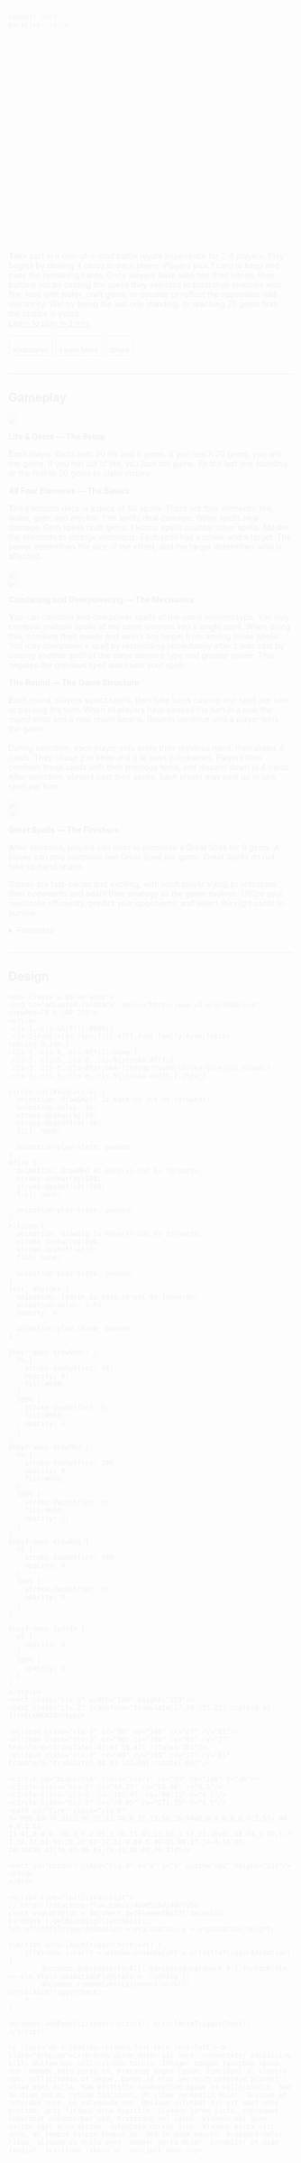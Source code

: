 ```yaml
---
layout: post
backLink: false
---
```


<!-- {:.inline-block .custom-underline-red .pt-10}
# Jekyll + Tailwind

{:.lead}
Minimal boilerplate for [Jekyll](https://jekyllrb.com/) sites and [Tailwind CSS](https://tailwindcss.com/). -->

  <!-- <script src="https://cdnjs.cloudflare.com/ajax/libs/three.js/r83/three.min.js"></script> -->

<!-- <img src="assets/img/animated cardback.svg" class="w-32"> -->



<!-- arrow to scroll to top, accent underline to show page vertical progress -->

<!-- https://developer.mozilla.org/en-US/docs/Web/CSS/transform-function/rotate3d() -->
<!-- 1150 850 430 px -->
<style type="text/css">
#box-element {
	width: 170px;
	height: 230px;
    transform-style: preserve-3d;
    -webkit-animation: rotateBox 5s infinite;
    -moz-animation: rotateBox 5s infinite;
    animation: rotateBox 5s infinite;
	/*animation-play-state: paused;*/
}

#box-element:hover {
	/*animation-duration: 10s;*/
	/*animation-play-state: paused;*/
	/*animation-play-state: running;*/
}

#box-element:hover .face {
	box-shadow: 0px 0px 24px #f7941d99;
}

@-webkit-keyframes rotateBox { 100% { -webkit-transform: rotate3d(1, 1, 0, 360deg); } }
@-moz-keyframes rotateBox { 100% { -moz-transform: rotate3d(1, 1, 0, 360deg); } }
@keyframes rotateBox { 100% { transform: rotate3d(1, 1, 0, 360deg); } }

.face {
    width: 100%;
    height: 100%;
    position: absolute;
    backface-visibility: inherit;
    border: 2px solid white;

    filter: brightness(1.5);
}

.front, .back {
	width: 170px;
	height: 230px;
}
.right, .left {
	width: 86px;
	height: 230px;
}
.top, .bottom {
	width: 170px;
	height: 86px;
}

.front {
	background: url('assets/img/box/top.png') no-repeat center;
	background-size: contain;
    /*background: rgba(90,90,90,.7);*/
    transform: translateZ(43px);
}
.back {
	background: url('assets/img/box/bottom.png') no-repeat center;
	background-size: contain;
    /*background: rgba(0,210,0,.7);*/
    transform: rotateY(180deg) translateZ(43px);
}
.right {
	background: url('assets/img/box/long-right.png') no-repeat center;
	background-size: contain;
    /*background: rgba(210,0,0,.7);*/
    transform: rotateY(90deg) translateZ(126px); /*170-43=127, 126 works better though*/
}
.left {
	background: url('assets/img/box/long-left.png') no-repeat center;
	background-size: contain;
    /*background: rgba(0,0,210,.7);*/
    transform: rotateY(-90deg) translateZ(43px);
}
.top {
	background: url('assets/img/box/short-top.png') no-repeat center;
	background-size: contain;
    /*background: rgba(210,210,0,.7);*/
    transform: rotateX(90deg) translateZ(43px);
}
.bottom {
	background: url('assets/img/box/short-bottom.png') no-repeat center;
	background-size: contain;
    /*background: rgba(210,0,210,.7);*/
    transform: rotateX(-90deg) translateZ(186px); /*230-43=187, 186 works better though*/
}



#hero-text {
    animation: clipIn 2.5s linear;
    animation-delay: 1.5s;
    clip-path: polygon(0 0, 100% 0, 100% 0, 0 0);
    animation-fill-mode: forwards;
}
body {
    animation: fadeIn 1s linear;
    animation-fill-mode: forwards;
}
@keyframes clipIn {
    0% {
        clip-path: polygon(0 0, 100% 0, 100% 0, 0 0);
    }
    100% {
        /*has to be larger than 100% for descenders in type */
        clip-path: polygon(0 0, 100% 0, 100% 110%, 0% 110%);
    }
}
@keyframes fadeIn {
    0% {
        opacity: 0;
    }
    100% {
        opacity: 1;
    }
}

</style>

<!-- replace box with still image for mobile? -->

<!-- 
design: gorgeous, sleek, minimal, modern design, hand crafted to create something that you can feel good about owning


articles
- what makes a good game
- testing a wide variety of audiences
- luck vs skill in game design
- user experience in game design

more
- tools (tracker, sample hand)
- print and play
- faq
- card gallery (search, sortable table, stats in charts)
- specs
- rules
- tracker
- testimonial/reviews/videos (quotes, articles, press, and more)
- branding guidelines
- about us / our story
- backers list

bottom:
- contact / enter email for maillist
- copyright with year
- socials

rotating card carousel early on page (between how to play and design)

rules page (separate has read online, print and play, faqs, link to youtube)

card gallery on mobile shows table/list and opens in modal with arrows or swipe to go back or next, permalink to cards

contact:
- btn to message on fb, or email

youtube:
how to play (3min)
basic strategy (3min)
advanced strategy (5min)
watch it played (8min)

page for variants: elements.website/variants, linked to in rules

insert images under gameplay and design

add more interesting btn icon hover effects (get users to click kickstarter btn)

use heroicons for non brands, download brand fontawesome icons

https://tailwindcomponents.com/component/toggle-switch

 -->

<section id="home">
  <br><br>
  <div class="flex md:flex-row flex-col items-center md:items-start">
    <div class="lg:max-w-lg lg:w-full md:w-1/2 w-5/6 md:mb-0 mb-10 mt-10 items-center">
    	<div class="w-full text-center">
			<div id="box-element" class="inline-block">
				<div class="face front"></div>
				<div class="face back"></div>
				<div class="face right"></div>
				<div class="face left"></div>
				<div class="face top"></div>
				<div class="face bottom"></div>
			</div>
    	</div>
      <!-- <img class="object-cover object-center rounded" alt="hero" src="https://dummyimage.com/720x600"> -->
    </div>
    <div class="mx-2 lg:flex-grow md:w-1/2 lg:pl-8 md:pl-4 flex flex-col md:items-start md:text-left items-center text-center">
      <h1 id="hero-text" class="sm:text-3xl text-2xl mb-4" style="line-height: 1.25;"><span class="elements">ELEMENTS</span>
        <br class="hidden lg:inline-block">is a simple, speedy, spell-slinging party game
      </h1>
      <p class="mb-8 leading-relaxed font-thin text-left"><b class="dropcap">T</b>ake part in a one-of-a-kind battle royale experience for 2-8 players. Play begins by dealing 4 cards to each player. Players pick 1 card to keep and pass the remaining cards. Once players have selected their hands, they battle it out by casting the spells they selected to blast their enemies with fire, heal with water, craft gems, or counter or reflect the opposition with electricity. Win by being the last one standing, or reaching 20 gems first; the choice is yours. <br><a href=""><i class="fab fa-youtube"></i> Learn to play in 3 min.</a></p>
      <div class="flex justify-center">
        <!-- <button class="inline-flex text-white bg-indigo-500 border-0 py-2 px-6 focus:outline-none hover:bg-indigo-600 rounded text-lg">Button</button> -->
        <!-- <button class="ml-4 inline-flex text-gray-400 bg-gray-800 border-0 py-2 px-6 focus:outline-none hover:bg-gray-700 hover:text-white rounded text-lg">Button</button> -->
        <button class="btn m-2 kickstarter"><i class="fab fa-kickstarter-k"></i> <br>Kickstarter</button>
        <button class="btn m-2"><i class="fas fa-book-open"></i> <br>Learn More</button>
        <button class="btn m-2"><i class="fas fa-share"></i> <br>Share</button>
      </div>
    </div>
  </div>
</section>

<section id="gameplay" class="mx-4">
	<br>
	<hr>
	<h1 class="text-center sm:text-3xl text-2xl mb-4">Gameplay</h1>

  <div class="flex md:flex-row flex-col items-start">
    <div class="md:w-1/2 max-w-xl">
        <img src="assets/img/gameplay/trackers_clips.png">
    </div>
    <div class="md:w-1/2 md:pl-4 flex flex-col">
        <p><b>Life & Gems &mdash; The Setup</b></p>
        <p class="mb-8 leading-relaxed font-thin text-left"><b class="dropcap">E</b>ach player starts with 20 life and 0 gems. If you reach 20 gems, you win the game. If you run out of life, you lose the game. Be the last one standing or the first to 20 gems to claim victory.</p>
    </div>
  </div>
  <div class="flex md:flex-row flex-col items-start">
    <div class="md:w-1/2 md:pl-4 flex flex-col">
        <p><b>All Four Elements &mdash; The Basics</b></p>
        <p class="mb-8 leading-relaxed font-thin text-left"><b class="dropcap">T</b>he Elements deck is a deck of 80 spells. There are four elements: fire, water, gem, and electric. Fire spells deal damage. Water spells heal damage. Gem spells craft gems. Electric spells counter other spells. Master the elements to emerge victorious. Each spell has a power and a target. The power determines the size of the effect, and the target determines who is affected.</p>
    </div>
    <div class="md:w-1/2 max-w-xl">
        <img src="assets/img/gameplay/all_element_types_2by2.png">
    </div>
  </div>
  <div class="flex md:flex-row flex-col items-start">
    <div class="md:w-1/2 max-w-xl">
        <img src="assets/img/gameplay/mechanics_example.png">
    </div>
    <div class="md:w-1/2 md:pl-4 flex flex-col">
        <p><b>Combining and Overpowering &mdash; The Mechanics</b></p>
        <p class="mb-8 leading-relaxed font-thin text-left"><b class="dropcap">Y</b>ou can combine and overpower spells of the same element type. You may combine multiple spells of the same element into a single spell. When doing this, combine their power and select any target from among those spells. You may overpower a spell by responding immediately after it was cast by casting another spell of the same element type and greater power. This negates the previous spell and casts your spell.</p>
    </div>
  </div>
  <div class="flex md:flex-row flex-col items-start">
    <div class="md:w-1/2 md:pl-4 flex flex-col">
        <p><b>The Round &mdash; The Game Structure</b></p>
        <p class="mb-8 leading-relaxed font-thin text-left"><b class="dropcap">E</b>ach round, players select spells, then take turns casting one spell per turn or passing the turn. When all players have passed the turn in a row, the round ends and a new round begins. Rounds continue until a player wins the game. <br><br> During selection, each player sets aside their previous hand, then draws 4 cards. They chose 2 to keep and 2 to pass (clockwise). Players then combine these cards with their previous hand, and discard down to 4 cards. After selection, players cast their spells. Each player may cast up to one spell per turn.</p>
    </div>
    <div class="md:w-1/2 max-w-xl">
        <img src="assets/img/gameplay/keep2_pass2_transparent.png">
    </div>
  </div>
  <div class="flex md:flex-row flex-col items-start">
    <div class="md:w-1/2 max-w-xl">
        <img src="assets/img/gameplay/great_spells.png">
    </div>
    <div class="md:w-1/2 md:pl-4 flex flex-col">
        <p><b>Great Spells &mdash; The Finishers</b></p>
        <p class="mb-8 leading-relaxed font-thin text-left"><b class="dropcap">A</b>fter selection, players can elect to purchase a Great Spell for 8 gems. A player can only purchase one Great Spell per game. Great Spells do not take up hand space.</p>
    </div>
  </div>
  <p>Games are fast-paced and exciting, with each player trying to anticipate their opponents and adapt their strategy as the game evolves. Utilize your resources efficiently, predict your opponents, and select the right cards to survive.</p>
  <details class="text-sm font-thin"><summary>Footnotes</summary> Determining who goes first: Randomly determine the starting player for the first round. Future rounds start with the first player to pass.<br><br>Discarding: players secretly discard, then reveal their discarded cards.<br><br>Running out of cards: If the deck runs out of cards, shuffle the discard pile into the deck.<br><br>Ties: If multiple players reach 20 gems at the same time, the player with the greatest gem total wins. If there is a tie, the player with the greatest life wins. If there is a tie, the current player wins. If multiple players reach 0 life at the same time, players lose clockwise starting with the caster.<br><br>Priority for responding to spells: priority for responding to spells goes clockwise starting from the caster. If a player responds, priority for responding to that goes clockwise from the player who cast the response. Spells can only affect the most recently cast spell.<br><br>Great Spells: Great Spells are revealed. A player cannot purchase a Great Spell another player controls. Upon casting a Great Spell, the player then returns it to the center. If a player loses the game, their Great Spell returns to the center. Priority for purchasing a Great Spell goes clockwise starting with the player who will start the round (the player who passed first).</details>
</section>

<!-- todo: use vector images instead of raster -->
<!-- todo: animate other diagrams on scroll -->

<section id="design" class="mx-4">
	<br>
	<hr>
	<h1 class="text-center sm:text-3xl text-2xl mb-4">Design</h1>

    <div class="w-96 mx-auto">
    <svg id="animated-cardback" xmlns="http://www.w3.org/2000/svg" viewBox="0 0 180 252">
    <style>
    .cls-1,.cls-55{fill:#000;}
    .cls-2{font-size:24px;fill:#fff;font-family:Arvo;letter-spacing:0.1em;}
    .cls-3,.cls-8,.cls-9{fill:none;}
    .cls-3,.cls-5,.cls-8,.cls-9{stroke:#fff;}
    .cls-3,.cls-5,.cls-8{stroke-linecap:round;stroke-linejoin:round;}
    .cls-3,.cls-5,.cls-8,.cls-9{stroke-width:2.25px;}

    circle:not(#bigCircle) {
      animation: drawSmall 2s ease-in-out 0s forwards;
      animation-delay: 3s;
      stroke-dasharray:50;
      stroke-dashoffset:50;
      fill: none;

      animation-play-state: paused;
    }
    #fire {
      animation: drawMed 4s ease-in-out 0s forwards;
      stroke-dasharray:200;
      stroke-dashoffset:200;
      fill: none;

      animation-play-state: paused;
    }
    ellipse {
      animation: drawBig 5s ease-in-out 0s forwards;
      stroke-dasharray:500;
      stroke-dashoffset:0;
      fill: none;

      animation-play-state: paused;
    }
    text, #border {
      animation: fadeIn 2s ease-in-out 0s forwards;
      animation-delay: 3.5s;
      opacity: 0;

      animation-play-state: paused;
    }

    @keyframes drawSmall {
      0% {
        stroke-dashoffset: 50;
        opacity: 0;
        fill:#000;
      }
      100% {
        stroke-dashoffset: 0;
        fill:#000;
        opacity: 1;
      }
    }
    @keyframes drawMed {
      0% {
        stroke-dashoffset: 200;
        opacity: 0;
        fill:#000;
      }
      100% {
        stroke-dashoffset: 0;
        fill:#000;
        opacity: 1;
      }
    }
    @keyframes drawBig {
      0% {
        stroke-dashoffset: 500;
        opacity: 0;
      }
      100% {
        stroke-dashoffset: 0;
        opacity: 1;
      }
    }

    @keyframes fadeIn {
      0% {
        opacity: 0;
      }
      100% {
        opacity: 1;
      }
    }
    </style>
    <rect class="cls-1" width="180" height="252"/>
    <text class="cls-2" transform="translate(17.39 225.23) scale(0.95 1)">ELEMENTS</text>

    <ellipse class="cls-3" cx="90" cy="108" rx="27" ry="81"/>
    <ellipse class="cls-3" cx="90" cy="108" rx="81" ry="27" transform="translate(-41.94 59.47) rotate(-30)"/>
    <ellipse class="cls-3" cx="90" cy="108" rx="27" ry="81" transform="translate(-48.53 131.94) rotate(-60)"/>

    <circle id="bigCircle" class="cls-1" cx="90" cy="108" r="36"/>
    <circle class="cls-5" cx="43.23" cy="62.08" r="4.5"/>
    <circle class="cls-5" cx="153.47" cy="90.31" r="4.5"/>
    <circle class="cls-5" cx="74.05" cy="171.55" r="4.5"/>
    <path id="fire" class="cls-8" d="M86.69,76.31c2.06.37,11.78,6.37,13.58,26.54a0,0,0,0,0,0,0c1.51-.44,3.68-4.9,1.62-11.41,0,0,0-.08,0,0,2.65,2.76,11.81,13.58,3.57,23.48v0c.18.74,2.39,1.73,3.71-.81,0,0,.08,0,.08,0-1.18,32.62-51.28,20.62-37.33-9.64,5.89-11.08,17.34-4,14.65-28.16C86.62,76.35,86.65,76.31,86.69,76.31Z"/>

    <rect id="border" class="cls-9" x="9" y="9" width="162" height="234"/>
    </svg>
    </div>

    <script type="text/javascript">
    // https://stackoverflow.com/a/46985264/4907950
    const svgLocation = document.getElementById('animated-cardback').getBoundingClientRect();
    let offsetToTriggerAnimation = svgLocation.y + svgLocation.height;

    function scrollAnimTriggerCheck(evt) {
        if(window.scrollY + window.innerHeight > offsetToTriggerAnimation) {
            document.querySelectorAll('#animated-cardback *').forEach(elm => elm.style.animationPlayState = 'running');
            document.removeEventListener('scroll', scrollAnimTriggerCheck);
        }
    }

    document.addEventListener('scroll', scrollAnimTriggerCheck);
    </script>

	<p class="mb-8 leading-relaxed font-thin text-left"><b class="dropcap">L</b>orem ipsum dolor sit amet, consectetur adipiscing elit. Nullam nec sollicitudin turpis. Integer congue faucibus ipsum, non commodo odio porta id. Praesent magna ipsum, tincidunt at viverra non, sollicitudin ut neque. Donec id erat nec erat interdum blandit vitae eget nulla. Nam porttitor condimentum ipsum id sollicitudin. Sed ac diam sed mi rutrum tincidunt. Ut vitae venenatis dolor. Quisque et interdum nunc, eu malesuada sem. Quisque volutpat dui sit amet ante pretium, quis finibus urna sagittis. Vivamus lorem justo, consequat imperdiet ullamcorper sed, tristique vel lacus. Vivamus est quam, dictum eget arcu dictum, vulputate cursus urna. Vivamus porta nisi arcu, ac tempus turpis tempus ac. Sed in quam mauris. Praesent dolor risus, aliquam eu nulla eget, semper porta dolor. Curabitur ut diam feugiat, tristique libero at, suscipit nunc.</p>
</section>

<!-- ## Pages

<content class="grid md:grid-cols-2 gap-4">
    <a href="{% post_url 2020-01-01-demo %}" class="flex items-center justify-center space-x-2 w-full text-center py-5 px-6 bg-gray-500 hover:bg-blue-500 rounded shadow whitespace-nowrap">
        <svg class="w-6 h-6" fill="currentColor" viewBox="0 0 20 20"><path d="M5 4a2 2 0 012-2h6a2 2 0 012 2v14l-5-2.5L5 18V4z"></path></svg>
        <span>Demo article</span>
    </a>
    
</content>

<button class="btn">Hello There</button> 

---

-->
